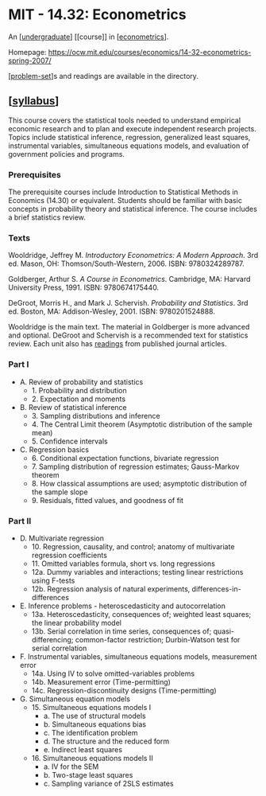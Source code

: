 # MIT - 14.32: Econometrics

An [[undergraduate]] [[course]] in [[econometrics]].

Homepage: <https://ocw.mit.edu/courses/economics/14-32-econometrics-spring-2007/>

[[problem-set]]s and readings are available in the directory.

## [[syllabus]]

This course covers the statistical tools needed to understand empirical economic research and to plan and execute independent research projects. Topics include statistical inference, regression, generalized least squares, instrumental variables, simultaneous equations models, and evaluation of government policies and programs.

### Prerequisites

The prerequisite courses include Introduction to Statistical Methods in Economics (14.30) or equivalent. Students should be familiar with basic concepts in probability theory and statistical inference. The course includes a brief statistics review.

### Texts

Wooldridge, Jeffrey M. _Introductory Econometrics: A Modern Approach_. 3rd ed. Mason, OH: Thomson/South-Western, 2006. ISBN: 9780324289787.

Goldberger, Arthur S. _A Course in Econometrics_. Cambridge, MA: Harvard University Press, 1991. ISBN: 9780674175440.

DeGroot, Morris H., and Mark J. Schervish. _Probability and Statistics_. 3rd ed. Boston, MA: Addison-Wesley, 2001. ISBN: 9780201524888.

Wooldridge is the main text. The material in Goldberger is more advanced and optional. DeGroot and Schervish is a recommended text for statistics review. Each unit also has [readings](/courses/economics/14-32-econometrics-spring-2007/readings) from published journal articles.


### Part I

*   A. Review of probability and statistics
    *   1\. Probability and distribution
    *   2\. Expectation and moments
*   B. Review of statistical inference
    *   3\. Sampling distributions and inference
    *   4\. The Central Limit theorem (Asymptotic distribution of the sample mean)
    *   5\. Confidence intervals
*   C. Regression basics
    *   6\. Conditional expectation functions, bivariate regression
    *   7\. Sampling distribution of regression estimates; Gauss-Markov theorem
    *   8\. How classical assumptions are used; asymptotic distribution of the sample slope
    *   9\. Residuals, fitted values, and goodness of fit

### Part II

*   D. Multivariate regression
    *   10\. Regression, causality, and control; anatomy of multivariate regression coefficients
    *   11\. Omitted variables formula, short vs. long regressions
    *   12a. Dummy variables and interactions; testing linear restrictions using F-tests
    *   12b. Regression analysis of natural experiments, differences-in-differences
*   E. Inference problems - heteroscedasticity and autocorrelation
    *   13a. Heteroscedasticity, consequences of; weighted least squares; the linear probability model
    *   13b. Serial correlation in time series, consequences of; quasi-differencing; common-factor restriction; Durbin-Watson test for serial correlation
*   F. Instrumental variables, simultaneous equations models, measurement error
    *   14a. Using IV to solve omitted-variables problems
    *   14b. Measurement error (Time-permitting)
    *   14c. Regression-discontinuity designs (Time-permitting)
*   G. Simultaneous equation models
    *   15\. Simultaneous equations models I
        *   a. The use of structural models
        *   b. Simultaneous equations bias
        *   c. The identification problem
        *   d. The structure and the reduced form
        *   e. Indirect least squares
    *   16\. Simultaneous equations models II
        *   a. IV for the SEM
        *   b. Two-stage least squares
        *   c. Sampling variance of 2SLS estimates

[//begin]: # "Autogenerated link references for markdown compatibility"
[undergraduate]: ../../undergraduate "undergraduate"
[econometrics]: ../../encyclopedia/econometrics "Econometrics"
[problem-set]: ../../problem-set "Problem Set"
[syllabus]: ../../syllabus "Syllabus"
[//end]: # "Autogenerated link references"